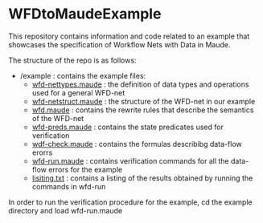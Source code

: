 # WFDtoMaudeExample
This repository contains information and code related to an example that showcases the specification of Workflow Nets with Data in Maude.

The structure of the repo is as follows:
* /example : contains the example files:
  * [wfd-nettypes.maude](/example/wfd-nettypes.maude) : the definition of data types and operations used for a general WFD-net
  * [wfd-netstruct.maude](/example/wfd-netstruct.maude) : the structure of the WFD-net in our example
  * [wfd.maude](/example/wfd.maude) : contains the rewrite rules that describe the semantics of the WFD-net
  * [wfd-preds.maude](/example/wfd-preds.maude) : contains the state predicates used for verification 
  * [wdf-check.maude](/example/wdf-check.maude) : contains the formulas describibg data-flow erorrs 
  * [wfd-run.maude](/example/wdf-run.maude) : contains verification commands for all the data-flow errors for the example
  * [lisiting.txt](/listing.txt) : contains a listing of the results obtained by running the commands in wfd-run


In order to run the verification procedure for the example, cd the example directory and load  wfd-run.maude 


